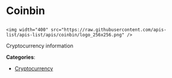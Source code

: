 # Coinbin<p align="center">
    <img width="400" src="https://raw.githubusercontent.com/apis-list/apis-list/apis/coinbin/logo_256x256.png" />
</p>

Cryptocurrency information

**Categories**:

- [Cryptocurrency](https://github/apis-list/apis-list#cryptocurrency)





